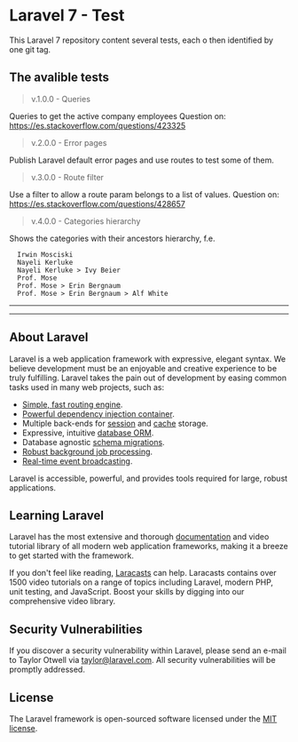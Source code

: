 # Laravel 7 - Test

This Laravel 7 repository content several tests, each o then identified
by one git tag.

## The avalible tests

 > v.1.0.0 - Queries

   Queries to get the active company employees
   Question on: https://es.stackoverflow.com/questions/423325


 > v.2.0.0 - Error pages

   Publish Laravel default error pages and use routes to test some of them.


 > v.3.0.0 - Route filter

   Use a filter to allow a route param belongs to a list of values.
   Question on: https://es.stackoverflow.com/questions/428657

 > v.4.0.0 - Categories hierarchy

   Shows the categories with their ancestors hierarchy, f.e.

      Irwin Mosciski
      Nayeli Kerluke
      Nayeli Kerluke > Ivy Beier
      Prof. Mose
      Prof. Mose > Erin Bergnaum
      Prof. Mose > Erin Bergnaum > Alf White

***
***

## About Laravel

Laravel is a web application framework with expressive, elegant syntax. We believe development must be an enjoyable and creative experience to be truly fulfilling. Laravel takes the pain out of development by easing common tasks used in many web projects, such as:

- [Simple, fast routing engine](https://laravel.com/docs/routing).
- [Powerful dependency injection container](https://laravel.com/docs/container).
- Multiple back-ends for [session](https://laravel.com/docs/session) and [cache](https://laravel.com/docs/cache) storage.
- Expressive, intuitive [database ORM](https://laravel.com/docs/eloquent).
- Database agnostic [schema migrations](https://laravel.com/docs/migrations).
- [Robust background job processing](https://laravel.com/docs/queues).
- [Real-time event broadcasting](https://laravel.com/docs/broadcasting).

Laravel is accessible, powerful, and provides tools required for large, robust applications.

## Learning Laravel

Laravel has the most extensive and thorough [documentation](https://laravel.com/docs) and video tutorial library of all modern web application frameworks, making it a breeze to get started with the framework.

If you don't feel like reading, [Laracasts](https://laracasts.com) can help. Laracasts contains over 1500 video tutorials on a range of topics including Laravel, modern PHP, unit testing, and JavaScript. Boost your skills by digging into our comprehensive video library.

## Security Vulnerabilities

If you discover a security vulnerability within Laravel, please send an e-mail to Taylor Otwell via [taylor@laravel.com](mailto:taylor@laravel.com). All security vulnerabilities will be promptly addressed.

## License

The Laravel framework is open-sourced software licensed under the [MIT license](https://opensource.org/licenses/MIT).
